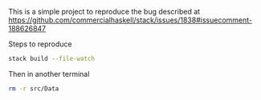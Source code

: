 This is a simple project to reproduce the bug described at https://github.com/commercialhaskell/stack/issues/1838#issuecomment-188626847

Steps to reproduce

```bash
stack build --file-watch
```
Then in another terminal
```bash
rm -r src/Data
```
